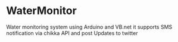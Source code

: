 # WaterMonitor
Water monitoring system using Arduino and VB.net it supports SMS notification via chikka API and post Updates to twitter
